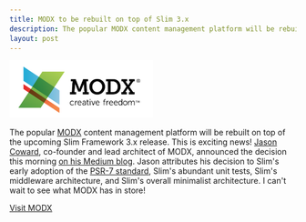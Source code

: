 ```yaml
---
title: MODX to be rebuilt on top of Slim 3.x
description: The popular MODX content management platform will be rebuilt on top of the Slim Framework.
layout: post
---
```


<img src="/assets/images/modx-logo.png" alt="MODX Logo" width="50%"/>

The popular [MODX](http://modx.com) content management platform will be rebuilt on top of the upcoming Slim Framework 3.x release. This is exciting news! [Jason Coward](https://twitter.com/drumshaman), co-founder and lead architect of MODX, announced the decision this morning [on his Medium blog](https://medium.com/@drumshaman/keeping-modx-relevant-part-two-15a37eab5b48). Jason attributes his decision to Slim's early adoption of the [PSR-7 standard](https://github.com/php-fig/fig-standards/blob/master/proposed/http-message.md), Slim's abundant unit tests, Slim's middleware architecture, and Slim's overall minimalist architecture. I can't wait to see what MODX has in store!

[Visit MODX](http://modx.com)
